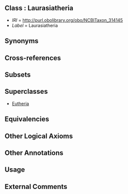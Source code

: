 
## Class : Laurasiatheria

 * *IRI* = http://purl.obolibrary.org/obo/NCBITaxon_314145
 * *Label* = Laurasiatheria

## Synonyms


## Cross-references


## Subsets


## Superclasses

 * [Eutheria](../../NCBITaxon/47/NCBITaxon_9347.md)

## Equivalencies


## Other Logical Axioms


## Other Annotations


## Usage


## External Comments

